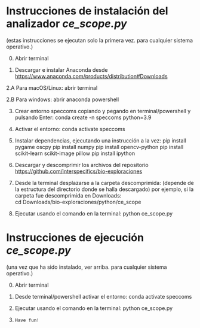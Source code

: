 # Instrucciones de instalación del analizador _ce_scope.py_ 
(estas instrucciones se ejecutan solo la primera vez. para cualquier sistema operativo.)

0. Abrir terminal

1. Descargar e instalar Anaconda desde 
 	https://www.anaconda.com/products/distribution#Downloads 

2.A  Para macOS/Linux: abrir terminal

2.B  Para windows: abrir anaconda powershell

3. Crear entorno speccoms copiando y pegando en terminal/powershell y pulsando Enter:
	conda create -n speccoms python=3.9

4. Activar el entorno:
	conda activate speccoms	

5. Instalar dependencias, ejecutando una instrucción a la vez:
	pip install pygame oscpy
	pip install numpy
	pip install opencv-python
	pip install scikit-learn scikit-image pillow
	pip install ipython

6. Descargar y descomprimir los archivos del repositorio 
	https://github.com/interspecifics/bio-exploraciones 

7. Desde la terminal desplazarse a la carpeta descomprimida:
	(depende de la estructura del directorio donde se halla descargado) 
	por ejemplo, si la carpeta fue descomprimida en Downloads:	
	cd Downloads/bio-exploraciones/python/ce_scope

8. Ejecutar usando el comando en la terminal:
	python ce_scope.py


# Instrucciones de ejecución _ce_scope.py_ 
(una vez que ha sido instalado, ver arriba. para cualquier sistema operativo.)

0. Abrir terminal

1. Desde terminal/powershell activar el entorno:
	conda activate speccoms

2. Ejecutar usando el comando en la terminal:
	python ce_scope.py

3.     Have fun!



